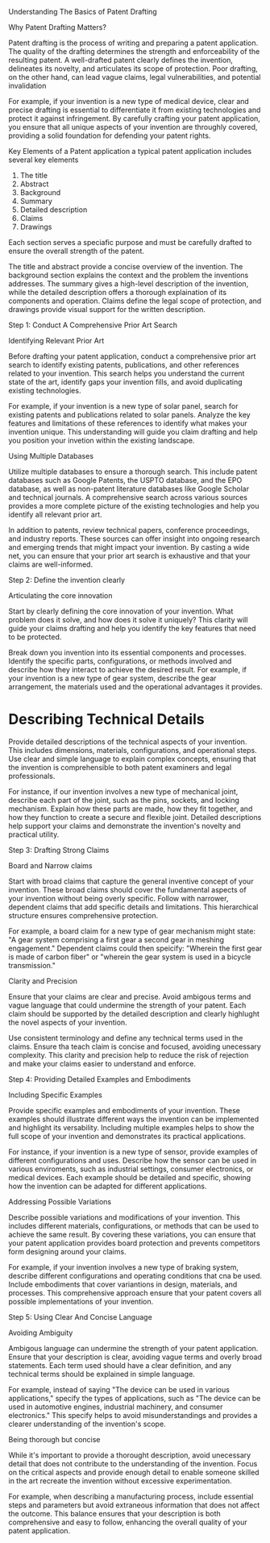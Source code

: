 Understanding The Basics of Patent Drafting 



Why Patent Drafting Matters?



Patent drafting is the process of writing and preparing a patent application. The quality of the drafting determines the strength and enforceability of the resulting patent. A well-drafted patent clearly defines the invention, delineates its novelty, and articulates its scope of protection. Poor drafting, on the other hand, can lead vague claims, legal vulnerabilities, and potential invalidation 



For example, if your invention is a new type of medical device, clear and precise drafting is essential to differentiate it from existing technologies and protect it against infringement. By carefully crafting your patent application, you ensure that all unique aspects of your invention are throughly covered, providing a solid foundation for defending your patent rights. 



Key Elements of a Patent application 
a typical patent application includes several key elements
1. The title
2. Abstract
3. Background 
4. Summary 
5. Detailed description
6. Claims
7. Drawings



Each section serves a speciafic purpose and must be carefully drafted to ensure the overall strength of the patent. 



The title and abstract provide a concise overview of the invention. The background section explains the context and the problem the inventions addresses. The summary gives a high-level description of the invention, while the detailed description offers a thorough explaination of its components and operation. Claims define the legal scope of protection, and drawings provide visual support for the written description. 



Step 1: Conduct A Comprehensive Prior Art Search 



Identifying Relevant Prior Art 



Before drafting your patent application, conduct a comprehensive prior art search to identify existing patents, publications, and other references related to your invention. This search helps you understand the current state of the art, identify gaps your invention fills, and avoid duplicating existing technologies. 



For example, if your invention is a new type of solar panel, search for existing patents and publications related to solar panels. Analyze the key features and limitations of these references to identify what makes your invention unique. This understanding will guide you claim drafting and help you position your invetion within the existing landscape. 



Using Multiple Databases 



Utilize multiple databases to ensure a thorough search. This include patent databases such as Google Patents, the USPTO database, and the EPO database, as well as non-patent literature databases like Google Scholar and technical journals. A comprehensive search across various sources provides a more complete picture of the existing technologies and help you identify all relevant prior art. 



In addition to patents, review technical papers, conference proceedings, and industry reports. These sources can offer insight into ongoing research and emerging trends that might impact your invention. By casting a wide net, you can ensure that your prior art search is exhaustive and that your claims are well-informed. 



Step 2: Define the invention clearly 


Articulating the core innovation 

Start by clearly defining the core innovation of your invention. What problem does it solve, and how does it solve it uniquely? This clarity will guide your claims drafting and help you identify the key features that need to be protected. 

Break down you invention into its essential components and processes. Identify the specific parts, configurations, or methods involved and describe how they interact to achieve the desired result. For example, if your invention is a new type of gear system, describe the gear arrangement, the materials used and the operational advantages it provides. 



# Describing Technical Details 


Provide detailed descriptions of the technical aspects of your invention. This includes dimensions, materials, configurations, and operational steps. Use clear and simple language to explain complex concepts, ensuring that the invention is comprehensible to both patent examiners and legal professionals. 


For instance, if our invention involves a new type of mechanical joint, describe each part of the joint, such as the pins, sockets, and locking mechanism. Explain how these parts are made, how they fit together, and how they function to create a secure and flexible joint. Detailed descriptions help support your claims and demonstrate the invention's novelty and practical utility. 



Step 3: Drafting Strong Claims 


Board and Narrow claims 



Start with broad claims that capture the general inventive concept of your invention. These broad claims should cover the fundamental aspects of your invention without being overly specific. Follow with narrower, dependent claims that add specific details and limitations. This hierarchical structure ensures comprehensive protection. 



For example, a board claim for a new type of gear mechanism might state: "A gear system comprising a first gear a second gear in meshing engagement." Dependent claims could then speicify: "Wherein the first gear is made of carbon fiber" or "wherein the gear system is used in a bicycle transmission."



Clarity and Precision 



Ensure that your claims are clear and precise. Avoid ambigous terms and vague language that could undermine the strength of your patent. Each claim should be supported by the detailed description and clearly highlught the novel aspects of your invention. 



Use consistent terminology and define any technical terms used in the claims. Ensure tha teach claim is concise and focused, avoiding unecessary complexity. This clarity and precision help to reduce the risk of rejection and make your claims easier to understand and enforce. 



Step 4: Providing Detailed Examples and Embodiments 



Including Specific Examples 



Provide specific examples and embodiments of your invention. These examples should illustrate different ways the invention can be implemented and highlight its versability. Including multiple examples helps to show the full scope of your invention and demonstrates its practical applications. 



For instance, if your invention is a new type of sensor, provide examples of different configurations and uses. Describe how the sensor can be used in various enviroments, such as industrial settings, consumer electronics, or medical devices. Each example should be detailed and specific, showing how the invention can be adapted for different applications. 



Addressing Possible Variations 



Describe possible variations and modifications of your invention. This includes different materials, configurations, or methods that can be used to achieve the same result. By covering these variations, you can ensure that your patent application provides board protection and prevents competitors form designing around your claims. 



For example, if your invention involves a new type of braking system, describe different configurations and operating conditions that cna be used. Include embodiments that cover variantions in design, materials, and processes. This comprehensive approach ensure that your patent covers all possible implementations of your invention. 



Step 5: Using Clear And Concise Language 



Avoiding Ambiguity 



Ambigous language can undermine the strength of your patent application. Ensure that your description is clear, avoiding vague terms and overly broad statements. Each term used should have a clear definition, and any technical terms should be explained in simple language. 



For example, instead of saying "The device can be used in various applications," specify the types of applications, such as "The device can be used in automotive engines, industrial machinery, and consumer electronics." This specify helps to avoid misunderstandings and provides a clearer understanding of the invention's scope. 



Being thorough but concise 



While it's important to provide a thorought description, avoid unecessary detail that does not contribute to the understanding of the invention. Focus on the critical aspects and provide enough detail to enable someone skilled in the art recreate the invention without excessive experimentation. 



For example, when describing a manufacturing process, include essential steps and parameters but avoid extraneous information that does not affect the outcome. This balance ensures that your description is both comprehensive and easy to follow, enhancing the overall quality of your patent application. 